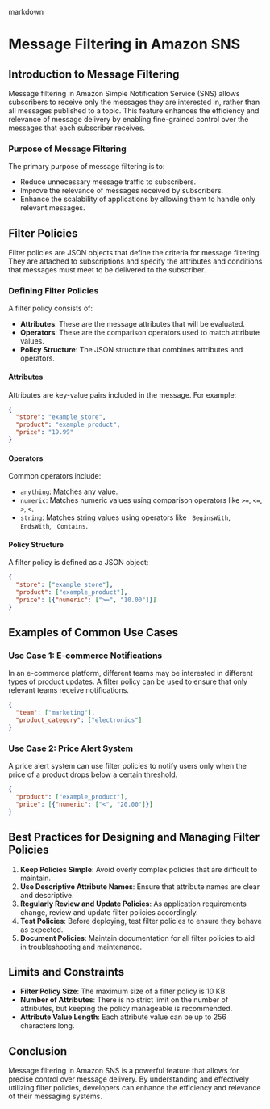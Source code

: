 markdown
# Message Filtering in Amazon SNS

## Introduction to Message Filtering

Message filtering in Amazon Simple Notification Service (SNS) allows subscribers to receive only the messages they are interested in, rather than all messages published to a topic. This feature enhances the efficiency and relevance of message delivery by enabling fine-grained control over the messages that each subscriber receives.

### Purpose of Message Filtering

The primary purpose of message filtering is to:
- Reduce unnecessary message traffic to subscribers.
- Improve the relevance of messages received by subscribers.
- Enhance the scalability of applications by allowing them to handle only relevant messages.

## Filter Policies

Filter policies are JSON objects that define the criteria for message filtering. They are attached to subscriptions and specify the attributes and conditions that messages must meet to be delivered to the subscriber.

### Defining Filter Policies

A filter policy consists of:
- **Attributes**: These are the message attributes that will be evaluated.
- **Operators**: These are the comparison operators used to match attribute values.
- **Policy Structure**: The JSON structure that combines attributes and operators.

#### Attributes

Attributes are key-value pairs included in the message. For example:
```json
{
  "store": "example_store",
  "product": "example_product",
  "price": "19.99"
}
```

#### Operators

Common operators include:
- `anything`: Matches any value.
- `numeric`: Matches numeric values using comparison operators like `>=`, `<=`, `>`, `<`.
- `string`: Matches string values using operators like ` BeginsWith`, ` EndsWith`, ` Contains`.

#### Policy Structure

A filter policy is defined as a JSON object:
```json
{
  "store": ["example_store"],
  "product": ["example_product"],
  "price": [{"numeric": [">=", "10.00"]}]
}
```

## Examples of Common Use Cases

### Use Case 1: E-commerce Notifications

In an e-commerce platform, different teams may be interested in different types of product updates. A filter policy can be used to ensure that only relevant teams receive notifications.

```json
{
  "team": ["marketing"],
  "product_category": ["electronics"]
}
```

### Use Case 2: Price Alert System

A price alert system can use filter policies to notify users only when the price of a product drops below a certain threshold.

```json
{
  "product": ["example_product"],
  "price": [{"numeric": ["<", "20.00"]}]
}
```

## Best Practices for Designing and Managing Filter Policies

1. **Keep Policies Simple**: Avoid overly complex policies that are difficult to maintain.
2. **Use Descriptive Attribute Names**: Ensure that attribute names are clear and descriptive.
3. **Regularly Review and Update Policies**: As application requirements change, review and update filter policies accordingly.
4. **Test Policies**: Before deploying, test filter policies to ensure they behave as expected.
5. **Document Policies**: Maintain documentation for all filter policies to aid in troubleshooting and maintenance.

## Limits and Constraints

- **Filter Policy Size**: The maximum size of a filter policy is 10 KB.
- **Number of Attributes**: There is no strict limit on the number of attributes, but keeping the policy manageable is recommended.
- **Attribute Value Length**: Each attribute value can be up to 256 characters long.

## Conclusion

Message filtering in Amazon SNS is a powerful feature that allows for precise control over message delivery. By understanding and effectively utilizing filter policies, developers can enhance the efficiency and relevance of their messaging systems.
